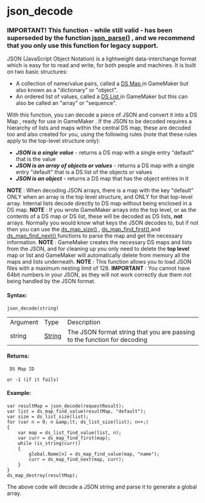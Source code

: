 # json_decode

### **IMPORTANT!** This function - while still valid - has been superseded by the function  [json_parse()](json_parse)  , and we recommend that you only use this function for legacy support.

JSON (JavaScript Object Notation) is a lightweight data-interchange
format which is easy for to read and write, for both people and
machines. It is built on two basic structures:

-   A collection of name/value pairs, called a [ DS Map
    ](../../Data_Structures/DS_Maps/DS_Maps) in GameMaker but also
    known as a "dictionary" or "object".
-   An ordered list of values, called a [ DS List
    ](../../Data_Structures/DS_Lists/DS_Lists) in GameMaker but this
    can also be called an "array" or "sequence".

With this function, you can decode a piece of JSON and convert it into a
DS Map , ready for use in GameMaker . If the JSON to be decoded requires
a hierarchy of lists and maps within the central DS map, these are
decoded too and also created for you, using the following rules (note
that these rules apply to the top-level structure only):

-   ***JSON is a single value*** - returns a DS map with a single entry
    "default" that is the value
-   ***JSON is an array of objects or values*** - returns a DS map with
    a single entry "default" that is a DS list of the objects or values
-   ***JSON is an object*** - returns a DS map that has the object
    entries in it

**NOTE** : When decoding JSON arrays, there is a map with the key
"default" ONLY when an array is the top level structure, and ONLY for
that top-level array. Internal lists decode directly to DS map without
being enclosed in a DS map. **NOTE** : If you wrote GameMaker arrays
into the top level, or as the contents of a DS map or DS list, these
will be decoded as DS lists, **not** arrays. Normally you would know
what keys the JSON decodes to, but if not then you can use the [
ds_map_size() ](../../Data_Structures/DS_Maps/ds_map_size) , [
ds_map_find_first()
](../../Data_Structures/DS_Maps/ds_map_find_first) and [
ds_map_find_next() ](../../Data_Structures/DS_Maps/ds_map_find_next)
functions to parse the map and get the necessary information. **NOTE** :
GameMaker creates the necessary DS maps and lists from the JSON, and for
cleaning up you only need to delete the **top level** map or list and
GameMaker will automatically delete from memory all the maps and lists
underneath. **NOTE** : This function allows you to load JSON files with
a maximum nesting limit of 128. **IMPORTANT** : You cannot have 64bit
numbers in your JSON, as they will not work correctly due them not being
handled by the JSON format.

#### Syntax:

``` gml
json_decode(string)
```

|          |                                                                           |                                                                          |
|----------|---------------------------------------------------------------------------|--------------------------------------------------------------------------|
| Argument | Type                                                                      | Description                                                              |
| string   |  [String](../../../../../GameMaker_Language/GML_Overview/Data_Types)  | The JSON format string that you are passing to the function for decoding |

#### Returns:

``` gml
 DS Map ID

or -1 (if it fails)
```

#### Example:

``` gml
var resultMap = json_decode(requestResult);
var list = ds_map_find_value(resultMap, "default");
var size = ds_list_size(list);
for (var n = 0; n &amp;lt; ds_list_size(list); n++;)
{
    var map = ds_list_find_value(list, n);
    var curr = ds_map_find_first(map);
    while (is_string(curr))
    {
        global.Name[n] = ds_map_find_value(map, "name");
        curr = ds_map_find_next(map, curr);
    }
}
ds_map_destroy(resultMap);
```

The above code will decode a JSON string and parse it to generate a
global array.

